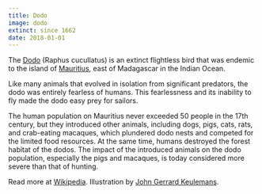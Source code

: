 ```yaml
---
title: Dodo
image: dodo
extinct: since 1662
date: 2018-01-01
---
```


The [Dodo](/2018/01/01/dodo/) (Raphus cucullatus) is an
extinct flightless bird that was endemic to the island of [Mauritius](#), east
of Madagascar in the Indian Ocean.

Like many animals that evolved in isolation from significant predators, the
dodo was entirely fearless of humans. This fearlessness and its inability to
fly made the dodo easy prey for sailors.

The human population on Mauritius never exceeded 50 people in the 17th century,
but they introduced other animals, including dogs, pigs, cats, rats, and
crab-eating macaques, which plundered dodo nests and competed for the limited
food resources. At the same time, humans destroyed the forest habitat of the
dodos. The impact of the introduced animals on the dodo population, especially
the pigs and macaques, is today considered more severe than that of hunting.

Read more at [Wikipedia](https://en.wikipedia.org/wiki/Dodo).
Illustration by [John Gerrard Keulemans](https://ia800201.us.archive.org/BookReader/BookReaderImages.php?zip=/20/items/extinctbirdsatte00roth/extinctbirdsatte00roth_jp2.zip&file=extinctbirdsatte00roth_jp2/extinctbirdsatte00roth_0329.jp2&scale=1&rotate=0).
